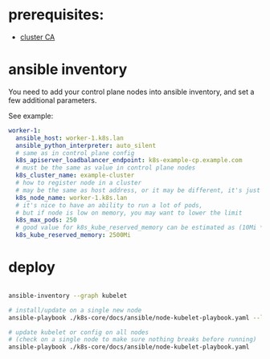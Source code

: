 
# prerequisites:

- [cluster CA](./control-plane-ca.md)

# ansible inventory

You need to add your control plane nodes into ansible inventory,
and set a few additional parameters.

See example:

```yaml
worker-1:
  ansible_host: worker-1.k8s.lan
  ansible_python_interpreter: auto_silent
  # same as in control plane config
  k8s_apiserver_loadbalancer_endpoint: k8s-example-cp.example.com
  # must be the same as value in control plane nodes
  k8s_cluster_name: example-cluster
  # how to register node in a cluster
  # may be the same as host address, or it may be different, it's just a matter of preference
  k8s_node_name: worker-1.k8s.lan
  # it's nice to have an ability to run a lot of pods,
  # but if node is low on memory, you may want to lower the limit
  k8s_max_pods: 250
  # good value for k8s_kube_reserved_memory can be estimated as (10Mi * max_pods)
  k8s_kube_reserved_memory: 2500Mi
```

# deploy

```bash

ansible-inventory --graph kubelet

# install/update on a single new node
ansible-playbook ./k8s-core/docs/ansible/node-kubelet-playbook.yaml --limit worker-1

# update kubelet or config on all nodes
# (check on a single node to make sure nothing breaks before running)
ansible-playbook ./k8s-core/docs/ansible/node-kubelet-playbook.yaml

```
